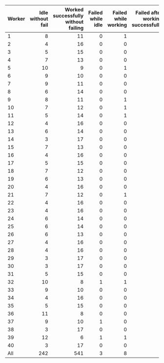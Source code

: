 | Worker   |   Idle without fail |   Worked successfully<br>without failing |   Failed while idle |   Failed while working |   Failed after<br>working successfully |   Non Critical Failures |   Total Failures |   Working times |
|:---------|--------------------:|-----------------------------------------:|--------------------:|-----------------------:|---------------------------------------:|------------------------:|-----------------:|----------------:|
| 1        |                   8 |                                       11 |                   0 |                      1 |                                      0 |                       0 |                1 |              12 |
| 2        |                   4 |                                       16 |                   0 |                      0 |                                      0 |                       0 |                0 |              16 |
| 3        |                   5 |                                       15 |                   0 |                      0 |                                      0 |                       0 |                0 |              15 |
| 4        |                   7 |                                       13 |                   0 |                      0 |                                      0 |                       0 |                0 |              13 |
| 5        |                  10 |                                        9 |                   0 |                      1 |                                      0 |                       0 |                1 |              10 |
| 6        |                   9 |                                       10 |                   0 |                      0 |                                      1 |                       1 |                1 |              11 |
| 7        |                   9 |                                       11 |                   0 |                      0 |                                      0 |                       0 |                0 |              11 |
| 8        |                   6 |                                       14 |                   0 |                      0 |                                      0 |                       0 |                0 |              14 |
| 9        |                   8 |                                       11 |                   0 |                      1 |                                      0 |                       0 |                1 |              12 |
| 10       |                   7 |                                       12 |                   0 |                      1 |                                      0 |                       0 |                1 |              13 |
| 11       |                   5 |                                       14 |                   0 |                      1 |                                      0 |                       0 |                1 |              15 |
| 12       |                   4 |                                       16 |                   0 |                      0 |                                      0 |                       0 |                0 |              16 |
| 13       |                   6 |                                       14 |                   0 |                      0 |                                      0 |                       0 |                0 |              14 |
| 14       |                   3 |                                       17 |                   0 |                      0 |                                      0 |                       0 |                0 |              17 |
| 15       |                   7 |                                       13 |                   0 |                      0 |                                      0 |                       0 |                0 |              13 |
| 16       |                   4 |                                       16 |                   0 |                      0 |                                      0 |                       0 |                0 |              16 |
| 17       |                   5 |                                       15 |                   0 |                      0 |                                      0 |                       0 |                0 |              15 |
| 18       |                   7 |                                       12 |                   0 |                      0 |                                      1 |                       1 |                1 |              13 |
| 19       |                   6 |                                       13 |                   0 |                      0 |                                      1 |                       1 |                1 |              14 |
| 20       |                   4 |                                       16 |                   0 |                      0 |                                      0 |                       0 |                0 |              16 |
| 21       |                   7 |                                       12 |                   0 |                      1 |                                      0 |                       0 |                1 |              13 |
| 22       |                   4 |                                       16 |                   0 |                      0 |                                      0 |                       0 |                0 |              16 |
| 23       |                   4 |                                       16 |                   0 |                      0 |                                      0 |                       0 |                0 |              16 |
| 24       |                   6 |                                       14 |                   0 |                      0 |                                      0 |                       0 |                0 |              14 |
| 25       |                   6 |                                       14 |                   0 |                      0 |                                      0 |                       0 |                0 |              14 |
| 26       |                   6 |                                       13 |                   0 |                      0 |                                      1 |                       1 |                1 |              14 |
| 27       |                   4 |                                       16 |                   0 |                      0 |                                      0 |                       0 |                0 |              16 |
| 28       |                   4 |                                       16 |                   0 |                      0 |                                      0 |                       0 |                0 |              16 |
| 29       |                   3 |                                       17 |                   0 |                      0 |                                      0 |                       0 |                0 |              17 |
| 30       |                   3 |                                       17 |                   0 |                      0 |                                      0 |                       0 |                0 |              17 |
| 31       |                   5 |                                       15 |                   0 |                      0 |                                      0 |                       0 |                0 |              15 |
| 32       |                  10 |                                        8 |                   1 |                      1 |                                      0 |                       1 |                2 |               9 |
| 33       |                   9 |                                       10 |                   0 |                      0 |                                      1 |                       1 |                1 |              11 |
| 34       |                   4 |                                       16 |                   0 |                      0 |                                      0 |                       0 |                0 |              16 |
| 35       |                   5 |                                       15 |                   0 |                      0 |                                      0 |                       0 |                0 |              15 |
| 36       |                  11 |                                        8 |                   0 |                      0 |                                      1 |                       1 |                1 |               9 |
| 37       |                   9 |                                       10 |                   1 |                      0 |                                      0 |                       1 |                1 |              10 |
| 38       |                   3 |                                       17 |                   0 |                      0 |                                      0 |                       0 |                0 |              17 |
| 39       |                  12 |                                        6 |                   1 |                      1 |                                      0 |                       1 |                2 |               7 |
| 40       |                   3 |                                       17 |                   0 |                      0 |                                      0 |                       0 |                0 |              17 |
| All      |                 242 |                                      541 |                   3 |                      8 |                                      6 |                       9 |               17 |             555 |